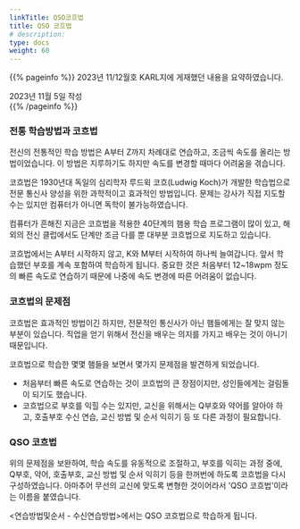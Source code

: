 ```yaml
---
linkTitle: QSO코흐법
title: QSO 코흐법
# description: 
type: docs
weight: 60
---
```

{{% pageinfo %}}
2023년 11/12월호 KARL지에 게재했던 내용을 요약하였습니다.

2023년 11월 5일 작성<br>
{{% /pageinfo %}}

### 전통 학습방법과 코흐법

전신의 전통적인 학습 방법은 A부터 Z까지 차례대로 연습하고, 조금씩 속도를 올리는 방법이었습니다. 이 방법은 지루하기도 하지만 속도를 변경할 때마다 어려움을 겪습니다.

코흐법은 1930년대 독일의 심리학자 루드윅 코흐(Ludwig Koch)가 개발한 학습법으로 전문 통신사 양성을 위한 과학적이고 효과적인 방법입니다. 문제는 강사가 직접 지도할 수는 있지만 컴퓨터가 아니면 독학이 불가능하였습니다.

컴퓨터가 흔해진 지금은 코흐법을 적용한 40단계의 햄용 학습 프로그램이 많이 있고, 해외의 전신 클럽에서도 단계만 조금 다를 뿐 대부분 코흐법으로 지도하고 있습니다.

코흐법에서는 A부터 시작하지 않고, K와 M부터 시작하여 하나씩 늘여갑니다. 앞서 학습했던 부호를 계속 포함하여 학습하게 됩니다. 중요한 것은 처음부터 12~18wpm 정도의 빠른 속도로 연습하기 때문에 나중에 속도 변경에 따른 어려움이 없습니다.

### 코흐법의 문제점

코흐법은 효과적인 방법이긴 하지만, 전문적인 통신사가 아닌 햄들에게는 잘 맞지 않는 부분이 있습니다. 직업을 얻기 위해서 전신을 배우는 의지를 가지고 배우는 것이 아니기 때문입니다.

코흐법으로 학습한 몇몇 햄들을 보면서 몇가지 문제점을 발견하게 되었습니다.

* 처음부터 빠른 속도로 연습하는 것이 코흐법의 큰 장점이지만, 성인들에게는 걸림돌이 되기도 했습니다.
* 코흐법으로 부호를 익힐 수는 있지만, 교신을 위해서는 Q부호와 약어를 알아야 하고, 호출부호 수신 연습, 교신 방법 및 순서 익히기 등 또 다른 과정이 필요합니다.

### QSO 코흐법

위의 문제점을 보완하여, 학습 속도를 유동적으로 조절하고, 부호를 익히는 과정 중에, Q부호, 약어, 호출부호, 교신 방법 및 순서 익히기 등을 한꺼번에 하도록 코흐법을 다시 구성하였습니다. 아마추어 무선의 교신에 맞도록 변형한 것이어라서 'QSO 코흐법'이라는 이름을 붙였습니다.

<연습방법및순서 - 수신연습방법>에서는 QSO 코흐법으로 학습하게 됩니다.



